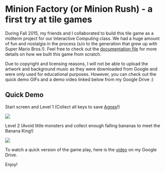 # Minion Factory (or Minion Rush) - a first try at tile games

During Fall 2015, my friends and I collaborated to build this tile game as a midterm project for our Interactive Computing class. We had a huge amount of fun and nostalgia in the process (s/o to the generation that grew up with Super Mario Bros.!). Feel free to check out the [documentation file](minion-factory-documentation.pdf) for more details on how we built this game from scratch.

Due to copyright and licensing reasons, I will not be able to upload the artwork and background music as they were downloaded from Google and were only used for educational purposes. However, you can check out the quick demo GIFs and a demo video linked below from my Google Drive :)

## Quick Demo

Start screen and Level 1 (Collect all keys to save [Agnes](http://despicableme.wikia.com/wiki/Agnes_Gru)!)

![](minion-level-1.gif)

Level 2 (Avoid little monsters and collect enough falling bananas to meet the Banana King!)

![](minion-level-2.gif)

To watch a quick version of the game play, here is the [video](https://drive.google.com/file/d/0ByGiBFdaFyMoMTV5Q1lSaEY0aG8/view?usp=sharing) on my Google Drive.

Enjoy!

